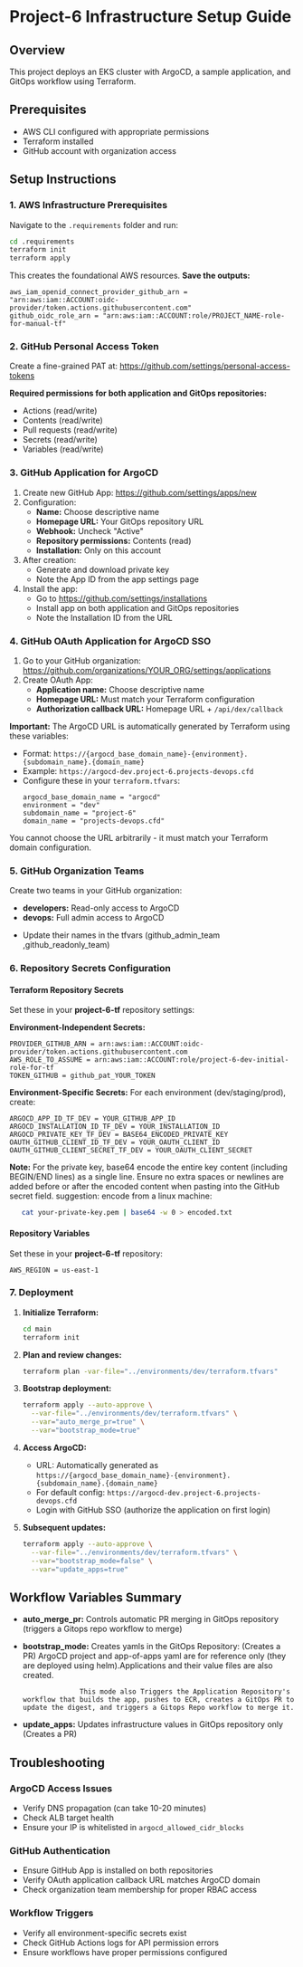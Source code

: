 # Project-6 Infrastructure Setup Guide

## Overview
This project deploys an EKS cluster with ArgoCD, a sample application, and GitOps workflow using Terraform.

## Prerequisites
- AWS CLI configured with appropriate permissions
- Terraform installed
- GitHub account with organization access

## Setup Instructions

### 1. AWS Infrastructure Prerequisites

Navigate to the `.requirements` folder and run:
```bash
cd .requirements
terraform init
terraform apply
```

This creates the foundational AWS resources. **Save the outputs:**
```
aws_iam_openid_connect_provider_github_arn = "arn:aws:iam::ACCOUNT:oidc-provider/token.actions.githubusercontent.com"
github_oidc_role_arn = "arn:aws:iam::ACCOUNT:role/PROJECT_NAME-role-for-manual-tf"
```

### 2. GitHub Personal Access Token

Create a fine-grained PAT at: https://github.com/settings/personal-access-tokens

**Required permissions for both application and GitOps repositories:**
- Actions (read/write)
- Contents (read/write)
- Pull requests (read/write)
- Secrets (read/write)
- Variables (read/write)

### 3. GitHub Application for ArgoCD

1. Create new GitHub App: https://github.com/settings/apps/new
2. Configuration:
   - **Name:** Choose descriptive name
   - **Homepage URL:** Your GitOps repository URL
   - **Webhook:** Uncheck "Active"
   - **Repository permissions:** Contents (read)
   - **Installation:** Only on this account
3. After creation:
   - Generate and download private key
   - Note the App ID from the app settings page
4. Install the app:
   - Go to https://github.com/settings/installations
   - Install app on both application and GitOps repositories
   - Note the Installation ID from the URL

### 4. GitHub OAuth Application for ArgoCD SSO

1. Go to your GitHub organization: https://github.com/organizations/YOUR_ORG/settings/applications
2. Create OAuth App:
   - **Application name:** Choose descriptive name
   - **Homepage URL:** Must match your Terraform configuration
   - **Authorization callback URL:** Homepage URL + `/api/dex/callback`

**Important:** The ArgoCD URL is automatically generated by Terraform using these variables:
- Format: `https://{argocd_base_domain_name}-{environment}.{subdomain_name}.{domain_name}`
- Example: `https://argocd-dev.project-6.projects-devops.cfd`
- Configure these in your `terraform.tfvars`:
  ```hcl
  argocd_base_domain_name = "argocd"
  environment = "dev" 
  subdomain_name = "project-6"
  domain_name = "projects-devops.cfd"
  ```

You cannot choose the URL arbitrarily - it must match your Terraform domain configuration.

### 5. GitHub Organization Teams

Create two teams in your GitHub organization:
- **developers:** Read-only access to ArgoCD
- **devops:** Full admin access to ArgoCD
* Update their names in the tfvars (github_admin_team ,github_readonly_team)

### 6. Repository Secrets Configuration

#### Terraform Repository Secrets
Set these in your **project-6-tf** repository settings:

**Environment-Independent Secrets:**
```
PROVIDER_GITHUB_ARN = arn:aws:iam::ACCOUNT:oidc-provider/token.actions.githubusercontent.com
AWS_ROLE_TO_ASSUME = arn:aws:iam::ACCOUNT:role/project-6-dev-initial-role-for-tf
TOKEN_GITHUB = github_pat_YOUR_TOKEN
```

**Environment-Specific Secrets:**
For each environment (dev/staging/prod), create:
```
ARGOCD_APP_ID_TF_DEV = YOUR_GITHUB_APP_ID
ARGOCD_INSTALLATION_ID_TF_DEV = YOUR_INSTALLATION_ID
ARGOCD_PRIVATE_KEY_TF_DEV = BASE64_ENCODED_PRIVATE_KEY
OAUTH_GITHUB_CLIENT_ID_TF_DEV = YOUR_OAUTH_CLIENT_ID
OAUTH_GITHUB_CLIENT_SECRET_TF_DEV = YOUR_OAUTH_CLIENT_SECRET
```

**Note:** For the private key, base64 encode the entire key content (including BEGIN/END lines) as a single line. Ensure no extra spaces or newlines are added before or after the encoded content when pasting into the GitHub secret field.
suggestion: encode from a linux machine:
```bash
   cat your-private-key.pem | base64 -w 0 > encoded.txt
```

#### Repository Variables
Set these in your **project-6-tf** repository:
```
AWS_REGION = us-east-1
```

### 7. Deployment

1. **Initialize Terraform:**
   ```bash
   cd main
   terraform init
   ```

2. **Plan and review changes:**
   ```bash
   terraform plan -var-file="../environments/dev/terraform.tfvars"
   ```

3. **Bootstrap deployment:**
   ```bash
   terraform apply --auto-approve \
     --var-file="../environments/dev/terraform.tfvars" \
     --var="auto_merge_pr=true" \
     --var="bootstrap_mode=true"
   ```

4. **Access ArgoCD:**
   - URL: Automatically generated as `https://{argocd_base_domain_name}-{environment}.{subdomain_name}.{domain_name}`
   - For default config: `https://argocd-dev.project-6.projects-devops.cfd`
   - Login with GitHub SSO (authorize the application on first login)

5. **Subsequent updates:**
   ```bash
   terraform apply --auto-approve \
     --var-file="../environments/dev/terraform.tfvars" \
     --var="bootstrap_mode=false" \
     --var="update_apps=true"
   ```

## Workflow Variables Summary

- **auto_merge_pr:** Controls automatic PR merging in GitOps repository (triggers a Gitops repo workflow to merge)
- **bootstrap_mode:** Creates yamls in the GitOps Repository: (Creates a PR)
                        ArgoCD project and app-of-apps yaml are for reference only (they are deployed using helm).Applications and their value files are also created.
                        
                    This mode also Triggers the Application Repository's workflow that builds the app, pushes to ECR, creates a GitOps PR to update the digest, and triggers a Gitops Repo workflow to merge it.
- **update_apps:** Updates infrastructure values in GitOps repository only (Creates a PR)

## Troubleshooting

### ArgoCD Access Issues
- Verify DNS propagation (can take 10-20 minutes)
- Check ALB target health
- Ensure your IP is whitelisted in `argocd_allowed_cidr_blocks`

### GitHub Authentication
- Ensure GitHub App is installed on both repositories
- Verify OAuth application callback URL matches ArgoCD domain
- Check organization team membership for proper RBAC access

### Workflow Triggers
- Verify all environment-specific secrets exist
- Check GitHub Actions logs for API permission errors
- Ensure workflows have proper permissions configured